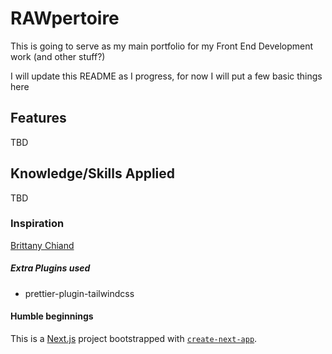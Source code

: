 # RAWpertoire

This is going to serve as my main portfolio for my Front End Development work (and other stuff?)

I will update this README as I progress, for now I will put a few basic things here

## Features

TBD

## Knowledge/Skills Applied

TBD

### Inspiration

[Brittany Chiand](https://brittanychiang.com/)

##### Extra Plugins used

- prettier-plugin-tailwindcss

#### Humble beginnings

This is a [Next.js](https://nextjs.org) project bootstrapped with [`create-next-app`](https://nextjs.org/docs/app/api-reference/cli/create-next-app).
